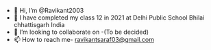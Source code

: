 - 👋 Hi, I’m @Ravikant2003
- 🌱 I have completed my class 12 in 2021 at Delhi Public School Bhilai chhattisgarh India
- 💞️ I’m looking to collaborate on -(To be decided)
- 📫 How to reach me- ravikantsaraf03@gmail.com

<!---
Ravikant2003/Ravikant2003 is a ✨ special ✨ repository because its `README.md` (this file) appears on your GitHub profile.
You can click the Preview link to take a look at your changes.
--->
